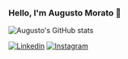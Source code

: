 ### Hello, I'm Augusto Morato 👊
![Augusto's GitHub stats](https://github-readme-stats.vercel.app/api?username=Guto06&show_icons=true&theme=tokyonight)

[![Linkedin](https://img.shields.io/badge/LinkedIn-0077B5?style=for-the-badge&logo=linkedin&logoColor=white)](https://www.linkedin.com/in/augusto-morato-b915a0297/)
[![Instagram](https://img.shields.io/badge/Instagram-E4405F?style=for-the-badge&logo=instagram&logoColor=white)](https://www.instagram.com/augusto_morato/)

